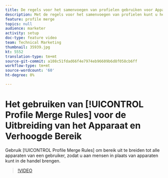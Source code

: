 ```yaml
---
title: De regels voor het samenvoegen van profielen gebruiken voor Apparaatextensies en Meer bereiken
description: Met de regels voor het samenvoegen van profielen kunt u het bereik uitbreiden tot alle apparaten van een gebruiker, zodat u deze op de markt kunt brengen voor mensen in plaats van voor apparaten.
feature: profile merge
topics: null
audience: marketer
activity: setup
doc-type: feature video
team: Technical Marketing
thumbnail: 35939.jpg
kt: 5552
translation-type: tm+mt
source-git-commit: a108c51fdad66f4e7974eb96609b6d8f058cb6ff
workflow-type: tm+mt
source-wordcount: '60'
ht-degree: 0%

---
```



# Het gebruiken van [!UICONTROL Profile Merge Rules] voor de Uitbreiding van het Apparaat en Verhoogde Bereik

Gebruik [!UICONTROL Profile Merge Rules] om bereik uit te breiden tot alle apparaten van een gebruiker, zodat u aan mensen in plaats van apparaten kunt in de handel brengen.

>[!VIDEO](https://video.tv.adobe.com/v/35939/?quality=12&learn=on)
